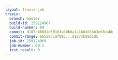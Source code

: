 ```yaml
---
layout: travis-job
travis:
  branch: master
  build-id: 259124967
  build-number: 69
  commit: d187cb88d1d59163a60b0a1a168d638b3e68eabb
  commit-range: 66558ccaf09c...d187cb88d1d5
  job-id: 259124969
  job-number: 69.1
  test-result: 0
---
```

